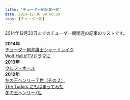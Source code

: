 ```yaml
---
title: "チューダー朝記事一覧"
date: 2014-12-30 00:00:00
tags: [チューダー朝]
---
```


2014年12月30日までのチューダー朝関連の記事のリストです。 

  


**2014年**  
[チューダー朝弁護士シャードレイク](/2014/12/30/chuudaaasabengosamuraishaadoreiku.html)  
[Wolf HallがTVドラマに](/2014/11/16/urufuhooru-wolf-hall-gatvdoramani.html)  
**2013年**  
[ウルフ・ホール](/2013/02/03/urufuhooru.html)  
**2012年**  
[冬の王ヘンリー７世（その２）](/2012/07/26/fuyunoouhenrii7yosono2.html)  
[The Tudors にもはまってみた](/2012/07/15/the-tudors-nimohamattemita.html)  
[冬の王ヘンリー7世](/2012/06/09/fuyunoouhenrii7yo.html)
